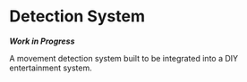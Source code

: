 # Detection System

***Work in Progress***

A movement detection system built to be integrated into a DIY entertainment system.
